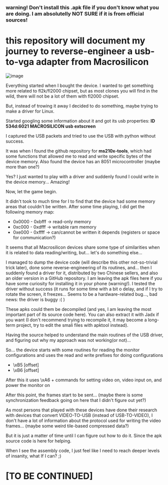 
### warning! Don't install this .apk file if you don't know what you are doing. I am absolutelly NOT SURE if it is from official sources!
  


# this repository will document my journey to reverse-engineer a usb-to-vga adapter from Macrosilicon


  



![image](https://user-images.githubusercontent.com/31348553/141840657-444c6f33-fbc0-47b8-8229-1087a71cb1d0.png)


Everything started when I bought the device. I wanted to get something more related to fl2k/fl2000 chipset, but as most clones you will find in the wild, there will not be a lot of them with fl2000 chipset.

But, instead of trowing it away I decided to do something, maybe trying to make a driver for Linux.

Started googling some information about it and got its usb properties:    __ID 534d:6021 MACROSILICON usb extscreen__

I captured the USB packets and tried to use the USB with python without success.

It was when I found the github repository for __ms210x-tools__, which had some functions that allowed me to read and write specific bytes of the device memory. Also found the device has an 8051 microcontroller (maybe more than one?)

Yes? I just wanted to play with a driver and suddenly found I could write in the device memory... Amazing!

Now, let the game begin.

It didn't took to much time for I to find that the device had some memory areas that couldn't be written. After some time playing, I did get the following memory map:

* 0x0000 - 0xbfff -> read-only memory
* 0xc000 - 0xdfff -> writable ram memory
* 0xe000 - 0xffff -> can/cannot be written it depends (registers or space for communication?)

It seems that all Macrosilicon devices share some type of similarities when it is related to data reading/writing, but... let's do something else...

I managed to dump the device code (will describe this other not-so-trivial trick later), done some reverse-engineering of its routines, and... then I suddenly found a driver for it, distributed by two Chinese sellers, and also an older version in a GitHub repository. I am leaving the apk files here if you have some curiosity for installing it in your phone (warning!). I tested the driver without success (it runs for some time with a bit o delay, and if I try to rotate the screen, it freezes... Seems to be a hardware-related bug..., bad news: the driver is buggy :( )

These apks could them be decompiled (and yes, I am leaving the most important part of its source code here). You can also extract it with Jadx if you want (I don't recommend trying to recompile it, it may become a long-term project, try to edit the smali files with apktool instead).

Having the source helped to understand the main routines of the USB driver, and figuring out why my approach was not working(or not)...

So... the device starts with some routines for reading the monitor configurations and uses the read and write prefixes for doing configurations 

* \xB5 [offset]
* \xB6 [offset]

After this it uses \xA6 + commands for setting video on, video input on, and power the monitor on

After this point, the frames start to be sent... (maybe there is some synchronization feedback going on here that I didn't figure out yet?)

As most persons that played with these devices have done their research with devices that convert VIDEO-TO-USB (instead of USB-TO-VIDEO), I don't have a lot of information about the protocol used for writing the video frames... (maybe some weird tile-based compressed data?)

But it is just a matter of time until I can figure out how to do it. Since the apk source code is here for helping.

When I see the assembly code, I just feel like I need to reach deeper levels of insanity, what If I can? ;)

# \[TO BE CONTINUED\]

